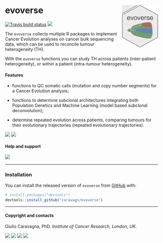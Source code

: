 
# evoverse <img src='man/figures/logo.png' align="right" height="139" />

<!-- badges: start -->

[![Travis build
status](https://travis-ci.org/caravagn/evoverse.svg?branch=master)](https://travis-ci.org/caravagn/evoverse)
[![](https://img.shields.io/badge/Part%20of-evoverse-blue.svg)](https://caravagn.github.io/evoverse)

<!-- badges: end -->

The `evoverse` collects multiple R packages to implement Cancer
Evolution analyses on cancer bulk sequencing data, which can be used to
reconcile tumour heterogeneity (TH).

With the `evoverse` functions you can study TH across patients
(inter-patient heterogeneity), or within a patient (intra-tumour
heterogeneity).

#### Features

  - functions to QC somatic calls (mutation and copy number segments)
    for a Cancer Evolution analysis;

  - functions to determine subclonal architectures integrating both
    Population Genetics and Machine Learning (model based subclonal
    deconvolution);

  - determine repeated evolution across patients, comparing tumours for
    their evolutionary trajectories (repeated evolutionary
    trajectories).

[![](https://img.shields.io/badge/Available-Pipelines-yellow.svg)](https://caravagn.github.io/evoverse/articles/pipelines.html)
[![](https://img.shields.io/badge/Available-Packages-yellow.svg)](https://caravagn.github.io/evoverse/articles/packages.html)

#### Help and support

[![](https://img.shields.io/badge/GitHub%20Pages-https://caravagn.github.io/evoverse/-yellow.svg)](https://caravagn.github.io/evoverse)

-----

### Installation

You can install the released version of `evoverse` from
[GitHub](https://github.com/) with:

``` r
# install.packages("devtools")
devtools::install_github("caravagn/evoverse")
```

-----

#### Copyright and contacts

Giulio Caravagna, PhD. *Institute of Cancer Research, London,
UK*.

[![](https://img.shields.io/badge/Github-caravagn-seagreen.svg)](https://github.com/caravagn)
[![](https://img.shields.io/badge/Email-gcaravagn@gmail.com-seagreen.svg)](mailto:gcaravagn@gmail.com)
[![](https://img.shields.io/badge/Twitter-@gcaravagna-steelblue.svg)](https://twitter.com/gcaravagna)
[![](https://img.shields.io/badge/Personal%20webpage-https://bit.ly/2kc9E6Y-red.svg)](https://sites.google.com/site/giuliocaravagna/)
